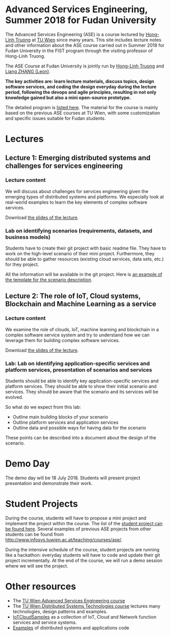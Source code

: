 # Advanced Services Engineering, Summer 2018 for Fudan University

The Advanced Services Engineering (ASE) is a course lectured by [Hong-Linh Truong](http://www.infosys.tuwien.ac.at/staff/truong) at [TU Wien](http://www.infosys.tuwien.ac.at/teaching/courses/ase/) since many years. This site includes lecture notes and other information about the ASE course carried out in Summer 2018 for Fudan University in the FIST program through the visiting professor of Hong-Linh Truong.

The ASE Course at Fudan University is jointly run by [Hong-Linh Truong](http://www.infosys.tuwien.ac.at/staff/truong) and [Liang ZHANG (Leon)]().

**The key activities are: learn lecture materials, discuss topics, design software services, and coding the design everyday during the lecture period, following the devops and agile principles, resulting in not only knowledge gained but also a mini open-source prototype.**


The detailed program is [listed here](ase-fist2018-overview.pdf). The material for the course is mainly based on the previous ASE courses at TU Wien, with some customization and specific issues suitable for Fudan students.

# Lectures

## Lecture 1: Emerging distributed systems and challenges for services engineering


### Lecture content

We will discuss about challenges for services engineering given the emerging types of distributed systems and platforms. We especially look at real-world examples to learn the key elements of complex software services.

Download [the slides of the lecture](truong-ase-fudan-2018-lecture1-dss-challenges.pdf).

### Lab on identifying scenarios (requirements, datasets, and business models)

Students have to create their git project with basic readme file. They have to work on the high-level scenario of their mini project. Furthermore, they should be able to gather resources (existing cloud services, data sets, etc.) for they project.

All the information will be available in the git project. Here is [an example of the template for the scenario description](ase-scenario-template.pdf).

## Lecture 2: The role of IoT, Cloud systems, Blockchain and Machine Learning as a service
### Lecture content

We examine the role of clouds, IoT, machine learning and blockchain in a complex software service system and try to understand how we can leverage them for building complex software services.

Download [the slides of the lecture](truong-ase-fudan-2018-lecture2-IoTCloudMLBlockchainSystems.pdf).

### Lab: Lab on identifying application-specific services and platform services, presentation of scenarios and services

Students should be able to identify key application-specific services and platform services. They should be able to show their initial scenario and services. They should be aware that the scenario and its services will be evolved.

So what do we expect from this lab:

* Outline main building blocks of your scenario
* Outline platform services and application services
* Outline data and possible ways for having data for the scenario

These points can be described into a document about the design of the  scenario.

# Demo Day

The demo day will be 18 July 2018. Students will present project presentation and demonstrate their work.

# Student Projects

During the course, students will have to propose a mini project and implement the project within the course. The list of the [student project can be found here](https://github.com/AdvancedServicesEngineeringFudan2018). Several examples of previous ASE projects from other students can be found from http://www.infosys.tuwien.ac.at/teaching/courses/ase/.

During the intensive schedule of the course, student projects are running like a hackathon: everyday students will have to code and update their git project incrementally. At the end of the course, we will run a demo session where we will see the project.

# Other resources

* The [TU Wien Advanced Services Engineering course](http://www.infosys.tuwien.ac.at/teaching/courses/ase/)
* The [TU Wien Distributed Systems Technologies course](http://www.infosys.tuwien.ac.at/staff/truong/dst/) lectures many technologies, design patterns and examples.
* [IoTCloudSamples](https://github.com/rdsea/IoTCloudSamples) as a collection of IoT, Cloud and Network function services and service systems.
* [Examples](https://github.com/linhsolar/distributedsystemsexamples) of distributed systems and applications code
